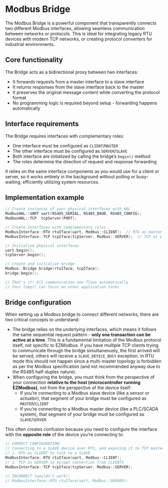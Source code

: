 # Modbus Bridge

The Modbus Bridge is a powerful component that transparently connects two different Modbus interfaces, allowing seamless communication between networks or protocols. This is ideal for integrating legacy RTU devices with modern TCP networks, or creating protocol converters for industrial environments.

## **Core functionality**

The Bridge acts as a bidirectional proxy between two interfaces:

* It forwards requests from a master interface to a slave interface
* It returns responses from the slave interface back to the master
* It preserves the original message content while converting the protocol format
* No programming logic is required beyond setup - forwarding happens automatically

## **Interface requirements**

The Bridge requires interfaces with complementary roles:

* One interface must be configured as `CLIENT`/`MASTER`
* The other interface must be configured as `SERVER`/`SLAVE`
* Both interface are initialized by calling the bridge’s `begin()` method
* The roles determine the direction of request and response forwarding

It relies on the same interface components as you would use for a client or server, so it works entirely in the background without polling or busy-waiting, efficiently utilizing system resources.

## Implementation example

```cpp
// Create instances of your physical interfaces with HAL
ModbusHAL::UART uart(RS485_SERIAL, RS485_BAUD, RS485_CONFIG);
ModbusHAL::TCP  tcpServer(PORT);

// Create interfaces with complementary roles
ModbusInterface::RTU rtuIface(uart, Modbus::CLIENT);  // RTU as master
ModbusInterface::TCP tcpIface(tcpServer, Modbus::SERVER);  // TCP as slave

// Initialize physical interfaces
uart.begin();
tcpServer.begin();

// Create and initialize bridge
Modbus::Bridge bridge(rtuIface, tcpIface);
bridge.begin();

// That's it! All communication now flows automatically
// Your loop() can focus on other application tasks
```

## **Bridge configuration**

When setting up a Modbus bridge to connect different networks, there are two critical concepts to understand:

* The bridge relies on the underlying interfaces, which means it follows the same sequential request pattern - **only one transaction can be active at a time**. This is a fundamental limitation of the Modbus protocol itself, not specific to EZModbus. If you have multiple TCP clients trying to communicate through the bridge simultaneously, the first arrived will be served, others will receive a `SLAVE_DEVICE_BUSY` exception. In RTU mode this should not happen since a multi-master topology is forbidden as per the Modbus specification (and not recommended anyway due to the RS485 half-duplex nature).
* When configuring the bridge, you must think from the perspective of your connection **relative to the host (microcontroller running EZModbus)**, not from the perspective of the device itself:
  * If you’re connecting to a Modbus slave device (like a sensor or actuator), that segment of your bridge must be configured as `MASTER`/`CLIENT`
  * If you’re connecting to a Modbus master device (like a PLC/SCADA system), that segment of your bridge must be configured as `SLAVE`/`SERVER`

This often creates confusion because you need to configure the interface with the **opposite role** of the device you’re connecting to:

```cpp
// CORRECT CONFIGURATION:
// Connecting to a SLAVE device over RTU, and exposing it to TCP masters
// 1. RTU as CLIENT to talk to a SLAVE
ModbusInterface::RTU rtuIface(uart, Modbus::CLIENT);  
// 2. TCP as SERVER to accept connection from CLIENTS
ModbusInterface::TCP tcpIface(tcpServer, Modbus::SERVER);  

// INCORRECT (wouldn't work):
// ModbusInterface::RTU rtuIface(uart, Modbus::SERVER);
```
